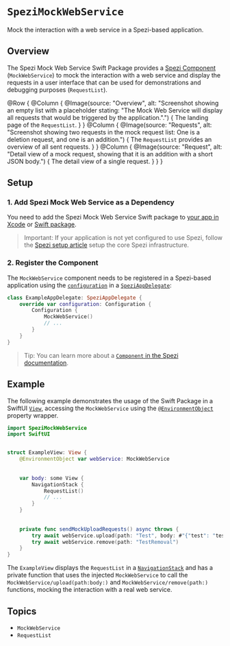 # ``SpeziMockWebService``

<!--
#
# This source file is part of the Stanford Spezi open source project
#
# SPDX-FileCopyrightText: 2022 Stanford University and the project authors (see CONTRIBUTORS.md)
#
# SPDX-License-Identifier: MIT
#       
-->

Mock the interaction with a web service in a Spezi-based application.


## Overview

The Spezi Mock Web Service Swift Package provides a [Spezi Component](https://swiftpackageindex.com/stanfordspezi/spezi/documentation/spezi/component) (``MockWebService``)
to mock the interaction with a web service and display the requests in a user interface that can be used for demonstrations and debugging purposes (``RequestList``).

@Row {
    @Column {
        @Image(source: "Overview", alt: "Screenshot showing an empty list with a placeholder stating: \"The Mock Web Service will display all requests that would be triggered by the application.\".") {
            The landing page of the ``RequestList``.
        }
    }
    @Column {
        @Image(source: "Requests", alt: "Screenshot showing two requests in the mock request list: One is a deletion request, and one is an addition.") {
            The ``RequestList`` provides an overview of all sent requests.
        }
    }
    @Column {
        @Image(source: "Request", alt: "Detail view of a mock request, showing that it is an addition with a short JSON body.") {
            The detail view of a single request.
        }
    }
}


## Setup

### 1. Add Spezi Mock Web Service as a Dependency

You need to add the Spezi Mock Web Service Swift package to
[your app in Xcode](https://developer.apple.com/documentation/xcode/adding-package-dependencies-to-your-app#) or
[Swift package](https://developer.apple.com/documentation/xcode/creating-a-standalone-swift-package-with-xcode#Add-a-dependency-on-another-Swift-package).

> Important: If your application is not yet configured to use Spezi, follow the [Spezi setup article](https://swiftpackageindex.com/stanfordspezi/spezi/documentation/spezi/initial-setup) setup the core Spezi infrastructure.


### 2. Register the Component

The ``MockWebService`` component needs to be registered in a Spezi-based application using the 
[`configuration`](https://swiftpackageindex.com/stanfordspezi/spezi/documentation/spezi/speziappdelegate/configuration) in a
[`SpeziAppDelegate`](https://swiftpackageindex.com/stanfordspezi/spezi/documentation/spezi/speziappdelegate):
```swift
class ExampleAppDelegate: SpeziAppDelegate {
    override var configuration: Configuration {
        Configuration {
            MockWebService()
            // ...
        }
    }
}
```

> Tip: You can learn more about a [`Component` in the Spezi documentation](https://swiftpackageindex.com/stanfordspezi/spezi/documentation/spezi/component).


## Example

The following example demonstrates the usage of the Swift Package in a SwiftUI [`View`](https://developer.apple.com/documentation/swiftui/view),
accessing the ``MockWebService`` using the [`@EnvironmentObject`](https://developer.apple.com/documentation/swiftui/environmentobject) property wrapper.

```swift
import SpeziMockWebService
import SwiftUI


struct ExampleView: View {
    @EnvironmentObject var webService: MockWebService
    
    
    var body: some View {
        NavigationStack {
            RequestList()
            // ...
        }
    }
    
    
    private func sendMockUploadRequests() async throws {
        try await webService.upload(path: "Test", body: #"{"test": "test"}"#)
        try await webService.remove(path: "TestRemoval")
    }
}
```

The `ExampleView` displays the ``RequestList`` in a  [`NavigationStack`](https://developer.apple.com/documentation/swiftui/navigationstack)
and has a private function that uses the injected ``MockWebService`` to call the ``MockWebService/upload(path:body:)`` and ``MockWebService/remove(path:)`` 
functions, mocking the interaction with a real web service.


## Topics

- ``MockWebService``
- ``RequestList``
